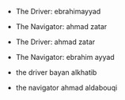 * The Driver: ebrahimayyad
* The Navigator: ahmad zatar


* The Driver: ahmad zatar
* The Navigator: ebrahim ayyad

* the driver bayan alkhatib
* the navigator ahmad aldabouqi

